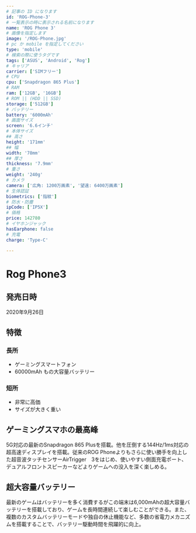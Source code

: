 ```yaml
---
# 記事の ID になります
id: 'ROG-Phone-3'
# 一覧表示の時に表示される名前になります
name: 'ROG Phone 3'
# 画像を指定します
image: '/ROG-Phone.jpg'
# pc か mobile を指定してください
type: 'mobile'
# 検索の際に使うタグです
tags: ['ASUS', 'Android', 'Rog']
# キャリア
carrier: ['SIMフリー']
# CPU
cpu: ['Snapdragon 865 Plus']
# RAM
ram: ['12GB', '16GB']
# ROM || (HDD || SSD)
storage: ['512GB']
# バッテリー
battery: '6000mAh'
# 画面サイズ
screen: '6.6インチ'
# 本体サイズ
## 高さ
height: '171mm'
## 幅
width: '78mm'
## 厚さ
thickness: '7.9mm'
# 重さ
weight: '240g'
# カメラ
camera: ['広角: 1200万画素', '望遠: 6400万画素']
# 生体認証
biometrics: ['指紋']
# 防水・防塵
ipCode: ['IP5X']
# 価格
price: 142780
# イヤホンジャック
hasEarphone: false
# 充電
charge: 'Type-C'

---
```


# Rog Phone3

## 発売日時

2020年9月26日
  
## 特徴

### 長所

- ゲーミングスマートフォン
- 60000mAh もの大容量バッテリー

### 短所

- 非常に高価
- サイズが大きく重い

## ゲーミングスマホの最高峰

5G対応の最新のSnapdragon 865 Plusを搭載。他を圧倒する144Hz/1ms対応の超高速ディスプレイを搭載。従来のROG Phoneよりもさらに使い勝手を向上した超音波タッチセンサーAirTrigger　3をはじめ、使いやすい側面充電ポート、デュアルフロントスピーカーなどよりゲームへの没入を深く楽しめる。

## 超大容量バッテリー

最新のゲームはバッテリーを多く消費するがこの端末は6,000mAhの超大容量バッテリーを搭載しており、ゲームを長時間連続して楽しむことができる。また、複数のカスタムバッテリーモードや独自の休止機能など、多数の省電力メカニズムを搭載することで、バッテリー駆動時間を飛躍的に向上。
